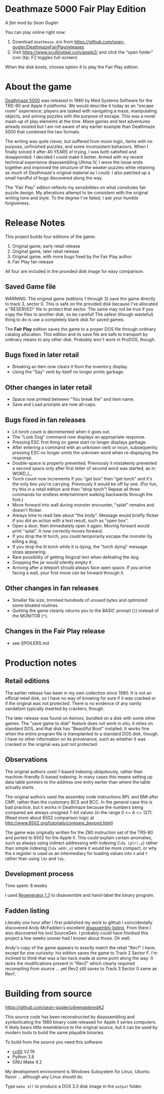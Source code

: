 # Deathmaze 5000 Fair Play Edition

*A fan mod by Sean Gugler*

You can play online right now:
1. Download `deathmaze.dsk` from https://github.com/sean-gugler/DeathmazeFairPlay/releases
2. Visit https://www.scullinsteel.com/apple2/ and click the "open folder" icon (tip: F2 toggles full-screen)

When the disk boots, choose option 4 to play the Fair Play edition.

# About the game

[Deathmaze 5000](https://wikipedia.org/wiki/Deathmaze_5000) was released in 1980 by Med Systems Software for the TRS-80 and Apple II platforms. We would describe it today as an "escape room" experience; players are tasked with navigating a maze, manipulating objects, and solving puzzles with the purpose of escape. This was a novel mash-up of play elements at the time. Maze games and text adventures already existed but I am not aware of any earlier example than Deathmaze 5000 that combined the two formats.

The writing was quite clever, but suffered from moon logic, items with no purpose, unfinished puzzles, and some inconsistent behaviors. When I finally solved it after 40 YEARS of trying, I was both satisfied and disappointed. I decided I could make it better. Armed with my recent technical experience disassembling Ultima IV, I wove the loose ends together and improved the structure of the weaker puzzles while retaining as much of Deathmaze's original material as I could. I also patched up a small handful of bugs discovered along the way.

The "Fair Play" edition reflects my sensibilities on what consitutes fair puzzle design. My alterations attempt to be consistent with the original writing tone and style. To the degree I've failed, I ask your humble forgiveness.

# Release Notes
This project builds four editions of the game:

1. Original game, early retail release
2. Original game, later retail release
3. Original game, with more bugs fixed by the Fair Play author
4. Fair Play fan release

All four are included in the provided disk image for easy comparison.

## Saved Game file

WARNING: The original game (editions 1 through 3) save the game directly to track 3, sector 0. This is safe on the provided disk because I've allocated a "RESERVED" file to protect that sector. The same may not be true if you copy the files to another disk, so be careful! The safest (though wasteful) thing to do is use a completely blank disk for saved games.

The **Fair Play** edition saves the game to a proper DOS file through ordinary catalog allocation. This edition and its save file are safe to transport by ordinary means to any other disk. Probably won't work in ProDOS, though.

## Bugs fixed in later retail
* Breaking an item now clears it from the inventory display.
* Using the "Say" verb by itself no longer prints garbage.

## Other changes in later retail
* Space now printed between "You break the" and item name.
* Save and Load prompts are now all-caps.

## Bugs fixed in fan releases
* Lit torch count is decremented when it goes out.
* The "Look Dog" command now displays an appropriate response.
* Pressing ESC first thing on game start no longer displays garbage.
* After entering a command with an unknown verb or noun, subsequently pressing ESC no longer omits the unknown word when re-displaying the response.
* Double-space is properly prevented. Previously it mistakenly prevented a second space only after first letter of second word was started, as in:  WORD_L_
* Torch count now increments if you "get box" then "get torch" and it's the only box you're carrying. Previously it would be off by one. (For fun, try this in a retail edition and then "drop torch"! Repeat all three commands for endless entertainment walking backwards through the font.)
* Move forward into wall during monster encounter, "splat" remains and doesn't flicker.
* Always time to read fate about "the body". Message would briefly flicker if you did an action with a text result, such as "open box".
* Open a door, then immediately open it again. Moving forward would print "splat". It now correctly moves forward.
* If you drop the lit torch, you could temporarily escape the monster by killing a dog.
* If you drop the lit torch while it is dying, the "torch dying" message stops appearing.
* Rare possibility of getting illogical text when defeating the dog.
* Dropping the jar would silently empty it.
* Arriving after a teleport should always face open space. If you arrive facing a wall, your first move can be forward through it.

## Other changes in fan releases
* Smaller file size, trimmed hundreds of unused bytes and optimized some bloated routines.
* Quitting the game cleanly returns you to the BASIC prompt (`]`) instead of the MONITOR (`*`).

## Changes in the Fair Play release
* see SPOILERS.md


# Production notes

## Retail editions

The earlier release has been in my own collection since 1980. It is not an official retail disk, so I have no way of knowing for sure if it was cracked or if the original was not protected. There is no evidence of any vanity vandalism typically inserted by crackers, though.

The later release was found on Asimov, bundled on a disk with some other games. The "save game to disk" feature does not work in situ; it relies on standard DOS, and that disk has "Beautiful Boot" installed. It works fine when the entire program file is transplanted to a standard DOS disk, though. I have no other information on its provenance, such as whether it was cracked or the original was just not protected.

## Observations

The original authors used 1-based indexing ubiquitously, rather than machine-friendly 0-based indexing. In many cases this means setting up data table pointers to the address one entry earlier than where the table actually starts.

The original authors used the assembly code instructions BPL and BMI after CMP, rather than the customary BCS and BCC. In the general case this is bad practice, but it works in Deathmaze because the numbers being compared are always unsigned 7-bit values (in the range 0 <= A <= 127). (Read more about 6502 comparison logic at http://www.6502.org/tutorials/compare_beyond.html)

The game was originally written for the Z80 instruction set of the TRS-80 and ported to 6502 for the Apple II. This could explain certain anomalies, such as always using indirect addressing with indexing (`lda (ptr),y`) rather than simple indexing (`lda addr,x`) where it would be more compact, or why the `A` register is used as an intermediary for loading values into `X` and `Y` rather than using `ldx` and `ldy`.

## Development process

Time spent: 8 weeks

I used [Regenerator 1.7](https://csdb.dk/release/?id=149429) to disassemble and hand-label the binary program.

## Fadden listing

Literally one hour after I first published my work to github I coincidentally discovered Andy McFadden's excellent [disassembly listing](https://6502disassembly.com/a2-deathmaze/Deathmaze5000.html). From there I also discovered his tool SourceGen. I probably could have finished this project a few weeks sooner had I known about those. Oh well.

Andy's copy of the game appears to exactly match the retail "Rev1" I have, except for one curiosity: his edition saves the game to Track 2 Sector F. I'm inclined to think that was a fan hack made at some point along the way. It lacks the modifications present in "Rev2" which clearly required recompiling from source ... yet Rev2 still saves to Track 3 Sector 0 same as Rev1.

# Building from source

https://github.com/sean-gugler/u4remasteredA2

This source code has been reconstructed by disassembling and symbolicating the 1980 binary code released for Apple II series computers. It likely bears little resemblance to the original source, but it can be used by modern tools to build the same playable binaries.

To build from the source you need this software:

* [cc65](https://github.com/cc65/cc65) V2.19
* Python 3.8
* GNU Make 4.2

My development environment is Windows Subsystem for Linux, Ubuntu flavor ... although any Linux should do.

Type `make all` to produce a DOS 3.3 disk image in the `output` folder.
